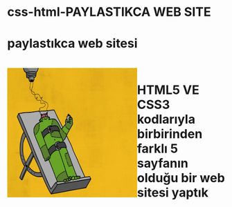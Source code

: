 # css-html-PAYLASTIKCA WEB SITE
<h1>paylastıkca web sitesi<h1>
<p justify-content="center"><img  align="left" src="https://github.com/fromcosmopolis/css-html-odev/blob/main/payla%C5%9Ft%C4%B1k%C3%A7a.gif" width="300" height="300"/><br>
  HTML5 VE CSS3 kodlarıyla birbirinden farklı 5 sayfanın olduğu bir web sitesi yaptık<p>
